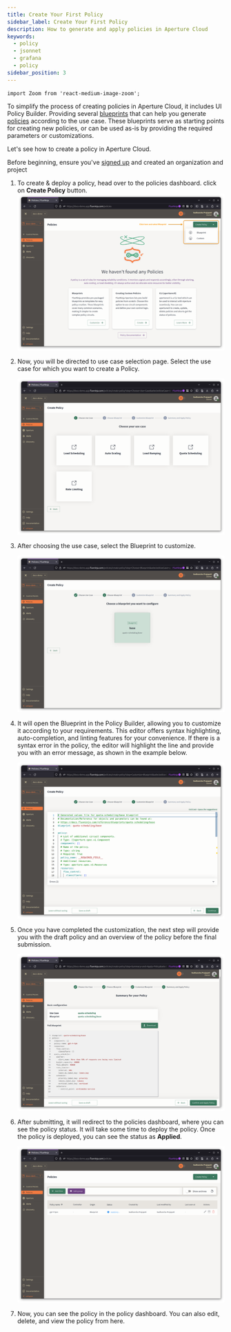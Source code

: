 ```yaml
---
title: Create Your First Policy
sidebar_label: Create Your First Policy
description: How to generate and apply policies in Aperture Cloud
keywords:
  - policy
  - jsonnet
  - grafana
  - policy
sidebar_position: 3
---
```


```mdx-code-block
import Zoom from 'react-medium-image-zoom';
```

To simplify the process of creating policies in Aperture Cloud, it includes UI
Policy Builder. Providing several [blueprints][blueprints] that can help you
generate [policies][policies] according to the use case. These blueprints serve
as starting points for creating new policies, or can be used as-is by providing
the required parameters or customizations.

Let's see how to create a policy in Aperture Cloud.

Before beginning, ensure you've [signed up][] and created an organization and
project

1. To create & deploy a policy, head over to the policies dashboard. click on
   **Create Policy** button. ![Policies Dashboard](./assets/1-create-policy.png)
2. Now, you will be directed to use case selection page. Select the use case for
   which you want to create a Policy.

   ![Use Case Selection](./assets/2-use-case-select.png)

3. After choosing the use case, select the Blueprint to customize.

   ![Blueprint Selection](./assets/3-choose-blueprint.png)

4. It will open the Blueprint in the Policy Builder, allowing you to customize
   it according to your requirements. This editor offers syntax highlighting,
   auto-completion, and linting features for your convenience. If there is a
   syntax error in the policy, the editor will highlight the line and provide
   you with an error message, as shown in the example below.

   ![Policy Builder](./assets/4-customize-blueprint.png)

5. Once you have completed the customization, the next step will provide you
   with the draft policy and an overview of the policy before the final
   submission.

   ![Deploy Policy](./assets/5-review-policy.png)

6. After submitting, it will redirect to the policies dashboard, where you can
   see the policy status. It will take some time to deploy the policy. Once the
   policy is deployed, you can see the status as **Applied**.

   ![Policy Status](./assets/6-policy-applied.png)

7. Now, you can see the policy in the policy dashboard. You can also edit,
   delete, and view the policy from here.

[blueprints]: /reference/blueprints/blueprints.md
[policies]: /concepts/advanced/policy.md
[signed up]: /reference/cloud-ui/sign-up.md

